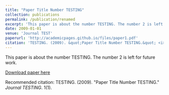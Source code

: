 ```yaml
---
title: "Paper Title Number TESTING"
collection: publications
permalink: /publication/renamed
excerpt: 'This paper is about the number TESTING. The number 2 is left for future work.'
date: 2009-01-01
venue: 'Journal TEST'
paperurl: 'http://academicpages.github.io/files/paper1.pdf'
citation: 'TESTING. (2009). &quot;Paper Title Number TESTING.&quot; <i>Journal TESTING</i>. 1(1).'
---
```

This paper is about the number TESTING. The number 2 is left for future work.

[Download paper here](http://academicpages.github.io/files/paper1.pdf)

Recommended citation: TESTING. (2009). "Paper Title Number TESTING." <i>Journal TESTING</i>. 1(1).